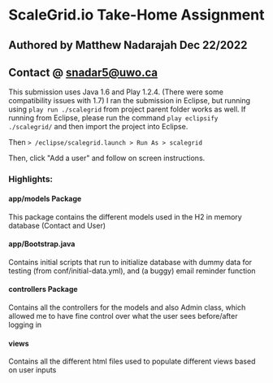 # ScaleGrid.io Take-Home Assignment

## Authored by Matthew Nadarajah Dec 22/2022

## Contact @ snadar5@uwo.ca

This submission uses Java 1.6 and Play 1.2.4. (There were some compatibility issues with 1.7)
I ran the submission in Eclipse, but running using ```play run ./scalegrid``` from project parent folder works as well. 
If running from Eclipse, please run the command ```play eclipsify ./scalegrid/``` and then import the project into Eclipse. 

Then ```> /eclipse/scalegrid.launch > Run As > scalegrid```

Then, click "Add a user" and follow on screen instructions. 

### Highlights:

#### app/models Package 

This package contains the different models used in the H2 in memory database (Contact and User)

#### app/Bootstrap.java  

Contains initial scripts that run to initialize database with dummy data for testing (from conf/initial-data.yml), and (a buggy) email reminder function 

#### controllers Package

Contains all the controllers for the models and also Admin class, which allowed me to have fine control over what the user sees before/after logging in 

#### views
Contains all the different html files used to populate different views based on user inputs  